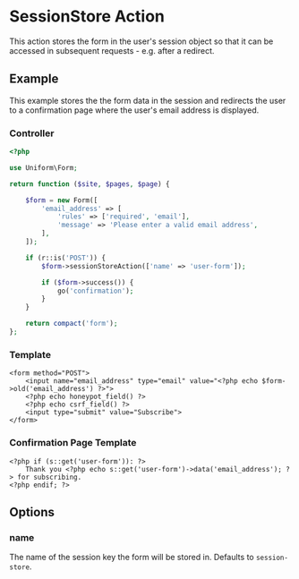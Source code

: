 # SessionStore Action

This action stores the form in the user's session object so that it can be accessed in subsequent requests - e.g. after a redirect.

## Example

This example stores the the form data in the session and redirects the user to a confirmation page where the user's email address is displayed.

### Controller

```php
<?php

use Uniform\Form;

return function ($site, $pages, $page) {

    $form = new Form([
        'email_address' => [
            'rules' => ['required', 'email'],
            'message' => 'Please enter a valid email address',
        ],
    ]);

    if (r::is('POST')) {
        $form->sessionStoreAction(['name' => 'user-form']);

        if ($form->success()) {
            go('confirmation');
        }
    }

    return compact('form');
};
```

### Template

```html+php
<form method="POST">
    <input name="email_address" type="email" value="<?php echo $form->old('email_address') ?>">
    <?php echo honeypot_field() ?>
    <?php echo csrf_field() ?>
    <input type="submit" value="Subscribe">
</form>
```

### Confirmation Page Template

```html+php
<?php if (s::get('user-form')): ?>
    Thank you <?php echo s::get('user-form')->data('email_address'); ?> for subscribing.
<?php endif; ?>
```

## Options

### name

The name of the session key the form will be stored in. Defaults to `session-store`.

